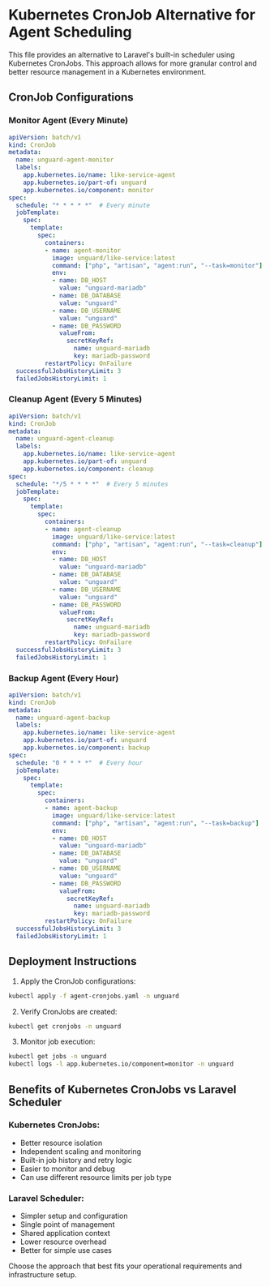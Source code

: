 # Kubernetes CronJob Alternative for Agent Scheduling

This file provides an alternative to Laravel's built-in scheduler using Kubernetes CronJobs.
This approach allows for more granular control and better resource management in a Kubernetes environment.

## CronJob Configurations

### Monitor Agent (Every Minute)

```yaml
apiVersion: batch/v1
kind: CronJob
metadata:
  name: unguard-agent-monitor
  labels:
    app.kubernetes.io/name: like-service-agent
    app.kubernetes.io/part-of: unguard
    app.kubernetes.io/component: monitor
spec:
  schedule: "* * * * *"  # Every minute
  jobTemplate:
    spec:
      template:
        spec:
          containers:
          - name: agent-monitor
            image: unguard/like-service:latest
            command: ["php", "artisan", "agent:run", "--task=monitor"]
            env:
            - name: DB_HOST
              value: "unguard-mariadb"
            - name: DB_DATABASE
              value: "unguard"
            - name: DB_USERNAME
              value: "unguard"
            - name: DB_PASSWORD
              valueFrom:
                secretKeyRef:
                  name: unguard-mariadb
                  key: mariadb-password
          restartPolicy: OnFailure
  successfulJobsHistoryLimit: 3
  failedJobsHistoryLimit: 1
```

### Cleanup Agent (Every 5 Minutes)

```yaml
apiVersion: batch/v1
kind: CronJob
metadata:
  name: unguard-agent-cleanup
  labels:
    app.kubernetes.io/name: like-service-agent
    app.kubernetes.io/part-of: unguard
    app.kubernetes.io/component: cleanup
spec:
  schedule: "*/5 * * * *"  # Every 5 minutes
  jobTemplate:
    spec:
      template:
        spec:
          containers:
          - name: agent-cleanup
            image: unguard/like-service:latest
            command: ["php", "artisan", "agent:run", "--task=cleanup"]
            env:
            - name: DB_HOST
              value: "unguard-mariadb"
            - name: DB_DATABASE
              value: "unguard"
            - name: DB_USERNAME
              value: "unguard"
            - name: DB_PASSWORD
              valueFrom:
                secretKeyRef:
                  name: unguard-mariadb
                  key: mariadb-password
          restartPolicy: OnFailure
  successfulJobsHistoryLimit: 3
  failedJobsHistoryLimit: 1
```

### Backup Agent (Every Hour)

```yaml
apiVersion: batch/v1
kind: CronJob
metadata:
  name: unguard-agent-backup
  labels:
    app.kubernetes.io/name: like-service-agent
    app.kubernetes.io/part-of: unguard
    app.kubernetes.io/component: backup
spec:
  schedule: "0 * * * *"  # Every hour
  jobTemplate:
    spec:
      template:
        spec:
          containers:
          - name: agent-backup
            image: unguard/like-service:latest
            command: ["php", "artisan", "agent:run", "--task=backup"]
            env:
            - name: DB_HOST
              value: "unguard-mariadb"
            - name: DB_DATABASE
              value: "unguard"
            - name: DB_USERNAME
              value: "unguard"
            - name: DB_PASSWORD
              valueFrom:
                secretKeyRef:
                  name: unguard-mariadb
                  key: mariadb-password
          restartPolicy: OnFailure
  successfulJobsHistoryLimit: 3
  failedJobsHistoryLimit: 1
```

## Deployment Instructions

1. Apply the CronJob configurations:
```bash
kubectl apply -f agent-cronjobs.yaml -n unguard
```

2. Verify CronJobs are created:
```bash
kubectl get cronjobs -n unguard
```

3. Monitor job execution:
```bash
kubectl get jobs -n unguard
kubectl logs -l app.kubernetes.io/component=monitor -n unguard
```

## Benefits of Kubernetes CronJobs vs Laravel Scheduler

### Kubernetes CronJobs:
- Better resource isolation
- Independent scaling and monitoring
- Built-in job history and retry logic
- Easier to monitor and debug
- Can use different resource limits per job type

### Laravel Scheduler:
- Simpler setup and configuration
- Single point of management
- Shared application context
- Lower resource overhead
- Better for simple use cases

Choose the approach that best fits your operational requirements and infrastructure setup.